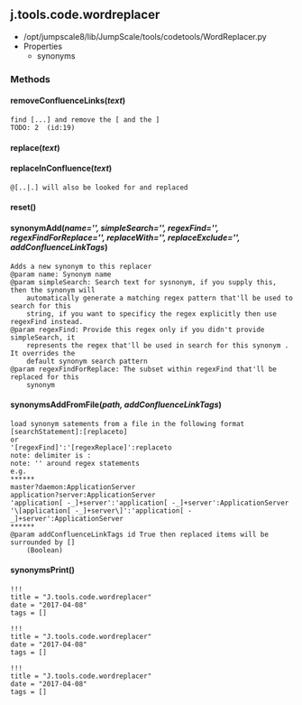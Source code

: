 <!-- toc -->
## j.tools.code.wordreplacer

- /opt/jumpscale8/lib/JumpScale/tools/codetools/WordReplacer.py
- Properties
    - synonyms

### Methods

#### removeConfluenceLinks(*text*) 

```
find [...] and remove the [ and the ]
TODO: 2  (id:19)

```

#### replace(*text*) 

#### replaceInConfluence(*text*) 

```
@[..|.] will also be looked for and replaced

```

#### reset() 

#### synonymAdd(*name='', simpleSearch='', regexFind='', regexFindForReplace='', replaceWith='', replaceExclude='', addConfluenceLinkTags*) 

```
Adds a new synonym to this replacer
@param name: Synonym name
@param simpleSearch: Search text for sysnonym, if you supply this, then the synonym will
    automatically generate a matching regex pattern that'll be used to search for this
    string, if you want to specificy the regex explicitly then use regexFind instead.
@param regexFind: Provide this regex only if you didn't provide simpleSearch, it
    represents the regex that'll be used in search for this synonym . It overrides the
    default synonym search pattern
@param regexFindForReplace: The subset within regexFind that'll be replaced for this
    synonym

```

#### synonymsAddFromFile(*path, addConfluenceLinkTags*) 

```
load synonym satements from a file in the following format
[searchStatement]:[replaceto]
or
'[regexFind]':'[regexReplace]':replaceto
note: delimiter is :
note: '' around regex statements
e.g.
******
master?daemon:ApplicationServer
application?server:ApplicationServer
'application[ -_]+server':'application[ -_]+server':ApplicationServer
'\[application[ -_]+server\]':'application[ -_]+server':ApplicationServer
******
@param addConfluenceLinkTags id True then replaced items will be surrounded by []
    (Boolean)

```

#### synonymsPrint() 


```
!!!
title = "J.tools.code.wordreplacer"
date = "2017-04-08"
tags = []
```

```
!!!
title = "J.tools.code.wordreplacer"
date = "2017-04-08"
tags = []
```

```
!!!
title = "J.tools.code.wordreplacer"
date = "2017-04-08"
tags = []
```
